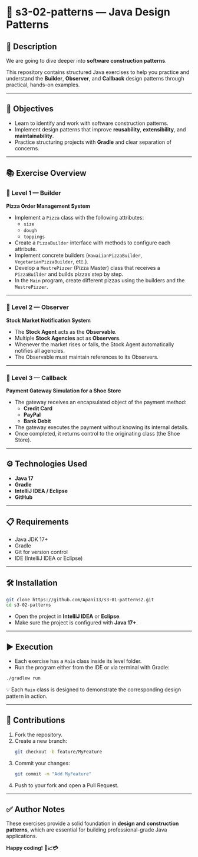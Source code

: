# 🎯 s3-02-patterns — Java Design Patterns

## 📝 Description
We are going to dive deeper into **software construction patterns**.

This repository contains structured Java exercises to help you practice and understand the **Builder**, **Observer**, and **Callback** design patterns through practical, hands-on examples.

---

## 🚀 Objectives
- Learn to identify and work with software construction patterns.
- Implement design patterns that improve **reusability**, **extensibility**, and **maintainability**.
- Practice structuring projects with **Gradle** and clear separation of concerns.

---

## 📚 Exercise Overview

### 🔹 Level 1 — Builder
**Pizza Order Management System**
- Implement a `Pizza` class with the following attributes:
    - `size`
    - `dough`
    - `toppings`
- Create a `PizzaBuilder` interface with methods to configure each attribute.
- Implement concrete builders (`HawaiianPizzaBuilder`, `VegetarianPizzaBuilder`, etc.).
- Develop a `MestrePizzer` (Pizza Master) class that receives a `PizzaBuilder` and builds pizzas step by step.
- In the `Main` program, create different pizzas using the builders and the `MestrePizzer`.

---

### 🔹 Level 2 — Observer
**Stock Market Notification System**
- The **Stock Agent** acts as the **Observable**.
- Multiple **Stock Agencies** act as **Observers**.
- Whenever the market rises or falls, the Stock Agent automatically notifies all agencies.
- The Observable must maintain references to its Observers.

---

### 🔹 Level 3 — Callback
**Payment Gateway Simulation for a Shoe Store**
- The gateway receives an encapsulated object of the payment method:
    - **Credit Card**
    - **PayPal**
    - **Bank Debit**
- The gateway executes the payment without knowing its internal details.
- Once completed, it returns control to the originating class (the Shoe Store).

---

## ⚙️ Technologies Used
- **Java 17**
- **Gradle**
- **IntelliJ IDEA / Eclipse**
- **GitHub**

---

## 📋 Requirements
- Java JDK 17+
- Gradle
- Git for version control
- IDE (IntelliJ IDEA or Eclipse)

---

## 🛠️ Installation
```bash
git clone https://github.com/Apani13/s3-01-patterns2.git
cd s3-02-patterns
```
- Open the project in **IntelliJ IDEA** or **Eclipse**.
- Make sure the project is configured with **Java 17+**.

---

## ▶️ Execution
- Each exercise has a `Main` class inside its level folder.
- Run the program either from the IDE or via terminal with Gradle:

```bash
./gradlew run
```

💡 Each `Main` class is designed to demonstrate the corresponding design pattern in action.

---

## 🤝 Contributions
1. Fork the repository.
2. Create a new branch:
   ```bash
   git checkout -b feature/MyFeature
   ```  
3. Commit your changes:
   ```bash
   git commit -m "Add MyFeature"
   ```  
4. Push to your fork and open a Pull Request.

---

## ✅ Author Notes
These exercises provide a solid foundation in **design and construction patterns**, which are essential for building professional-grade Java applications.

**Happy coding! 🍕📈💳**  
